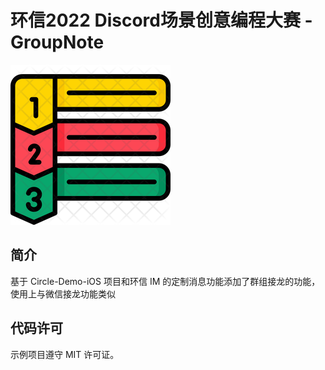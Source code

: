 # 环信2022 Discord场景创意编程大赛 - GroupNote

![ICON](GroupNote-icon.webp)

## 简介

基于 Circle-Demo-iOS 项目和环信 IM 的定制消息功能添加了群组接龙的功能，使用上与微信接龙功能类似

## 代码许可
示例项目遵守 MIT 许可证。
